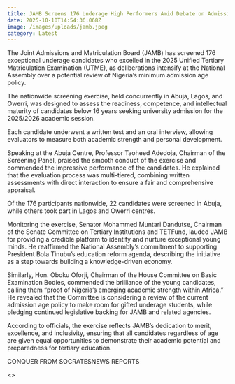 ```yaml
---
title: JAMB Screens 176 Underage High Performers Amid Debate on Admission Age Policy
date: 2025-10-10T14:54:36.068Z
image: /images/uploads/jamb.jpeg
category: Latest
---
```

The Joint Admissions and Matriculation Board (JAMB) has screened 176 exceptional underage candidates who excelled in the 2025 Unified Tertiary Matriculation Examination (UTME), as deliberations intensify at the National Assembly over a potential review of Nigeria’s minimum admission age policy.

The nationwide screening exercise, held concurrently in Abuja, Lagos, and Owerri, was designed to assess the readiness, competence, and intellectual maturity of candidates below 16 years seeking university admission for the 2025/2026 academic session.

Each candidate underwent a written test and an oral interview, allowing evaluators to measure both academic strength and personal development.

Speaking at the Abuja Centre, Professor Taoheed Adedoja, Chairman of the Screening Panel, praised the smooth conduct of the exercise and commended the impressive performance of the candidates. He explained that the evaluation process was multi-tiered, combining written assessments with direct interaction to ensure a fair and comprehensive appraisal.

Of the 176 participants nationwide, 22 candidates were screened in Abuja, while others took part in Lagos and Owerri centres.

Monitoring the exercise, Senator Mohammed Muntari Dandutse, Chairman of the Senate Committee on Tertiary Institutions and TETFund, lauded JAMB for providing a credible platform to identify and nurture exceptional young minds. He reaffirmed the National Assembly’s commitment to supporting President Bola Tinubu’s education reform agenda, describing the initiative as a step towards building a knowledge-driven economy.

Similarly, Hon. Oboku Oforji, Chairman of the House Committee on Basic Examination Bodies, commended the brilliance of the young candidates, calling them “proof of Nigeria’s emerging academic strength within Africa.” He revealed that the Committee is considering a review of the current admission age policy to make room for gifted underage students, while pledging continued legislative backing for JAMB and related agencies.

According to officials, the exercise reflects JAMB’s dedication to merit, excellence, and inclusivity, ensuring that all candidates regardless of age are given equal opportunities to demonstrate their academic potential and preparedness for tertiary education.

C﻿ONQUER FROM SOCRATESNEWS REPORTS

<﻿>